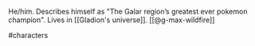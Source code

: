 He/him. Describes himself as "The Galar region’s greatest ever pokemon champion". Lives in [[Gladion's universe]]. [[@g-max-wildfire]]

#characters 